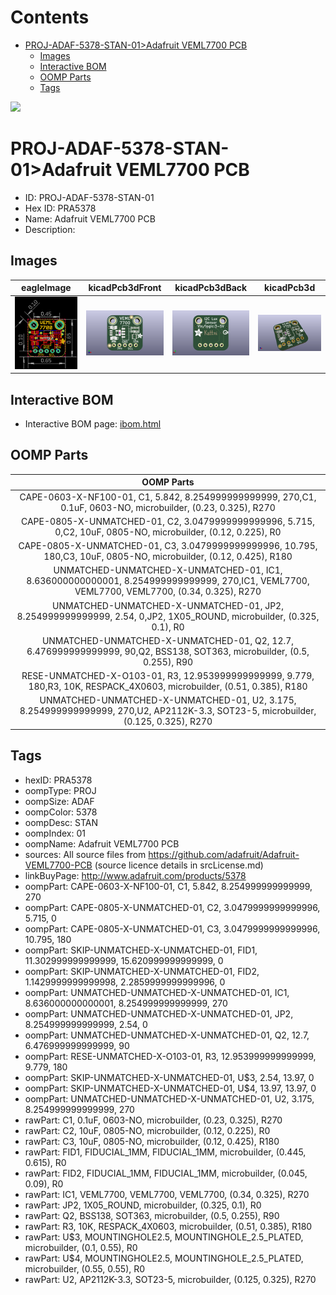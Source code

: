 



Contents
========

* [PROJ-ADAF-5378-STAN-01>Adafruit VEML7700 PCB](#proj-adaf-5378-stan-01adafruit-veml7700-pcb)
	* [Images](#images)
	* [Interactive BOM](#interactive-bom)
	* [OOMP Parts](#oomp-parts)
	* [Tags](#tags)
  
![][im]
# PROJ-ADAF-5378-STAN-01>Adafruit VEML7700 PCB

- ID: PROJ-ADAF-5378-STAN-01
- Hex ID: PRA5378
- Name: Adafruit VEML7700 PCB
- Description: 

## Images
  
  

|eagleImage|kicadPcb3dFront|kicadPcb3dBack|kicadPcb3d|
| :---: | :---: | :---: | :---: |
|[![eagleImage](eagleImage_140.png)](eagleImage_600.png)|[![kicadPcb3dFront](kicadPcb3dFront_140.png)](kicadPcb3dFront_600.png)|[![kicadPcb3dBack](kicadPcb3dBack_140.png)](kicadPcb3dBack_600.png)|[![kicadPcb3d](kicadPcb3d_140.png)](kicadPcb3d_600.png)|

## Interactive BOM

- Interactive BOM page: [ibom.html](kicad/bom/ibom.html)

## OOMP Parts
  

|OOMP Parts|
| :---: |
|CAPE-0603-X-NF100-01, C1, 5.842, 8.254999999999999, 270,C1, 0.1uF, 0603-NO, microbuilder, (0.23, 0.325), R270|
|CAPE-0805-X-UNMATCHED-01, C2, 3.0479999999999996, 5.715, 0,C2, 10uF, 0805-NO, microbuilder, (0.12, 0.225), R0|
|CAPE-0805-X-UNMATCHED-01, C3, 3.0479999999999996, 10.795, 180,C3, 10uF, 0805-NO, microbuilder, (0.12, 0.425), R180|
|UNMATCHED-UNMATCHED-X-UNMATCHED-01, IC1, 8.636000000000001, 8.254999999999999, 270,IC1, VEML7700, VEML7700, VEML7700, (0.34, 0.325), R270|
|UNMATCHED-UNMATCHED-X-UNMATCHED-01, JP2, 8.254999999999999, 2.54, 0,JP2, 1X05_ROUND, microbuilder, (0.325, 0.1), R0|
|UNMATCHED-UNMATCHED-X-UNMATCHED-01, Q2, 12.7, 6.476999999999999, 90,Q2, BSS138, SOT363, microbuilder, (0.5, 0.255), R90|
|RESE-UNMATCHED-X-O103-01, R3, 12.953999999999999, 9.779, 180,R3, 10K, RESPACK_4X0603, microbuilder, (0.51, 0.385), R180|
|UNMATCHED-UNMATCHED-X-UNMATCHED-01, U2, 3.175, 8.254999999999999, 270,U2, AP2112K-3.3, SOT23-5, microbuilder, (0.125, 0.325), R270|

## Tags

- hexID: PRA5378
- oompType: PROJ
- oompSize: ADAF
- oompColor: 5378
- oompDesc: STAN
- oompIndex: 01
- oompName: Adafruit VEML7700 PCB
- sources: All source files from https://github.com/adafruit/Adafruit-VEML7700-PCB (source licence details in srcLicense.md)
- linkBuyPage: http://www.adafruit.com/products/5378
- oompPart: CAPE-0603-X-NF100-01, C1, 5.842, 8.254999999999999, 270
- oompPart: CAPE-0805-X-UNMATCHED-01, C2, 3.0479999999999996, 5.715, 0
- oompPart: CAPE-0805-X-UNMATCHED-01, C3, 3.0479999999999996, 10.795, 180
- oompPart: SKIP-UNMATCHED-X-UNMATCHED-01, FID1, 11.302999999999999, 15.620999999999999, 0
- oompPart: SKIP-UNMATCHED-X-UNMATCHED-01, FID2, 1.1429999999999998, 2.2859999999999996, 0
- oompPart: UNMATCHED-UNMATCHED-X-UNMATCHED-01, IC1, 8.636000000000001, 8.254999999999999, 270
- oompPart: UNMATCHED-UNMATCHED-X-UNMATCHED-01, JP2, 8.254999999999999, 2.54, 0
- oompPart: UNMATCHED-UNMATCHED-X-UNMATCHED-01, Q2, 12.7, 6.476999999999999, 90
- oompPart: RESE-UNMATCHED-X-O103-01, R3, 12.953999999999999, 9.779, 180
- oompPart: SKIP-UNMATCHED-X-UNMATCHED-01, U$3, 2.54, 13.97, 0
- oompPart: SKIP-UNMATCHED-X-UNMATCHED-01, U$4, 13.97, 13.97, 0
- oompPart: UNMATCHED-UNMATCHED-X-UNMATCHED-01, U2, 3.175, 8.254999999999999, 270
- rawPart: C1, 0.1uF, 0603-NO, microbuilder, (0.23, 0.325), R270
- rawPart: C2, 10uF, 0805-NO, microbuilder, (0.12, 0.225), R0
- rawPart: C3, 10uF, 0805-NO, microbuilder, (0.12, 0.425), R180
- rawPart: FID1, FIDUCIAL_1MM, FIDUCIAL_1MM, microbuilder, (0.445, 0.615), R0
- rawPart: FID2, FIDUCIAL_1MM, FIDUCIAL_1MM, microbuilder, (0.045, 0.09), R0
- rawPart: IC1, VEML7700, VEML7700, VEML7700, (0.34, 0.325), R270
- rawPart: JP2, 1X05_ROUND, microbuilder, (0.325, 0.1), R0
- rawPart: Q2, BSS138, SOT363, microbuilder, (0.5, 0.255), R90
- rawPart: R3, 10K, RESPACK_4X0603, microbuilder, (0.51, 0.385), R180
- rawPart: U$3, MOUNTINGHOLE2.5, MOUNTINGHOLE_2.5_PLATED, microbuilder, (0.1, 0.55), R0
- rawPart: U$4, MOUNTINGHOLE2.5, MOUNTINGHOLE_2.5_PLATED, microbuilder, (0.55, 0.55), R0
- rawPart: U2, AP2112K-3.3, SOT23-5, microbuilder, (0.125, 0.325), R270



[im]: kicadPcb3d_450.png
